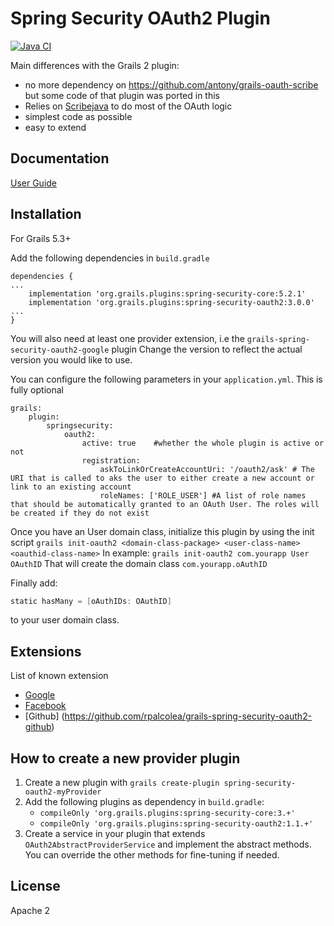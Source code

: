 Spring Security OAuth2 Plugin
=======
[![Java CI](https://github.com/grails/grails-spring-security-oauth2/actions/workflows/gradle.yml/badge.svg)](https://github.com/grails/grails-spring-security-oauth2/actions/workflows/gradle.yml)

Main differences with the Grails 2 plugin:

- no more dependency on https://github.com/antony/grails-oauth-scribe but some code of that plugin was ported in this
- Relies on [Scribejava](https://github.com/scribejava/scribejava) to do most of the OAuth logic
- simplest code as possible
- easy to extend

Documentation
------------
[User Guide](https://grails.github.io/grails-spring-security-oauth2/)

Installation
------------
For Grails 5.3+

Add the following dependencies in `build.gradle`
```
dependencies {
...
    implementation 'org.grails.plugins:spring-security-core:5.2.1'
    implementation 'org.grails.plugins:spring-security-oauth2:3.0.0'
...
}
```
You will also need at least one provider extension, i.e the `grails-spring-security-oauth2-google` plugin
Change the version to reflect the actual version you would like to use.

You can configure the following parameters in your `application.yml`. This is fully optional
```
grails:
    plugin:
        springsecurity:
            oauth2:
                active: true    #whether the whole plugin is active or not
                registration:
                    askToLinkOrCreateAccountUri: '/oauth2/ask' # The URI that is called to aks the user to either create a new account or link to an existing account
                    roleNames: ['ROLE_USER'] #A list of role names that should be automatically granted to an OAuth User. The roles will be created if they do not exist
```

Once you have an User domain class, initialize this plugin by using the init script `grails init-oauth2 <domain-class-package> <user-class-name> <oauthid-class-name>`
In example: `grails init-oauth2 com.yourapp User OAuthID`
That will create the domain class `com.yourapp.oAuthID`

Finally add:
```groovy
static hasMany = [oAuthIDs: OAuthID]
```
to your user domain class.

Extensions
----------

List of known extension
* [Google](https://github.com/grails-plugins/grails-spring-security-oauth2-google)
* [Facebook](https://github.com/MatrixCrawler/grails-spring-security-oauth2-facebook)
* [Github] (https://github.com/rpalcolea/grails-spring-security-oauth2-github)


How to create a new provider plugin
-----------------------------------
1. Create a new plugin with `grails create-plugin spring-security-oauth2-myProvider`
2. Add the following plugins as dependency in `build.gradle`:
    * `compileOnly 'org.grails.plugins:spring-security-core:3.+'`
    * `compileOnly 'org.grails.plugins:spring-security-oauth2:1.1.+'`
3. Create a service in your plugin that extends `OAuth2AbstractProviderService` and implement the abstract methods. You can override the other methods for fine-tuning if needed.


License
-------

Apache 2
